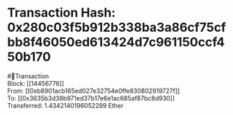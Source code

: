 
Transaction Hash: 0x280c03f5b912b338ba3a86cf75cfbb8f46050ed613424d7c961150ccf450b170
====================================================================================
  
#💸Transaction  
Block: [[14456776]]  
From: [[0xb8901acb165ed027e32754e0ffe830802919727f]]  
To: [[0x3635b3d38b971ed37b17e6e1ac685af87bc8d930]]  
Transferred: 1.4342140196052289 Ether